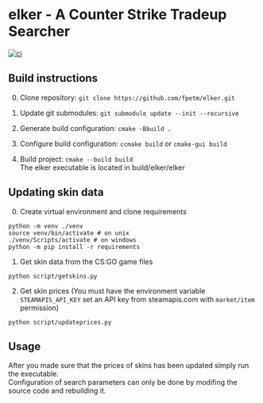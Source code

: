 # elker - A Counter Strike Tradeup Searcher
[![ci](https://github.com/fpetm/elker/actions/workflows/ci.yml/badge.svg)](https://github.com/fpetm/elker/actions/workflows/ci.yml)

## Build instructions

0. Clone repository: `git clone https://github.com/fpetm/elker.git`

1. Update git submodules: `git submodule update --init --recursive`

2. Generate build configuration: `cmake -Bbuild .`

3. Configure build configuration: `ccmake build` or `cmake-gui build`

4. Build project: `cmake --build build`  
The elker executable is located in build/elker/elker

## Updating skin data
0. Create virtual environment and clone requirements
```shell
python -m venv ./venv
source venv/bin/activate # on unix
./venv/Scripts/activate # on windows
python -m pip install -r requirements
```

1. Get skin data from the CS:GO game files
```shell
python script/getskins.py
```

2. Get skin prices (You must have the environment variable `STEAMAPIS_API_KEY` set an API key from steamapis.com with `market/item` permission)
```shell
python script/updateprices.py
```

## Usage
After you made sure that the prices of skins has been updated simply run the executable.  
Configuration of search parameters can only be done by modifing the source code and rebuilding it.
